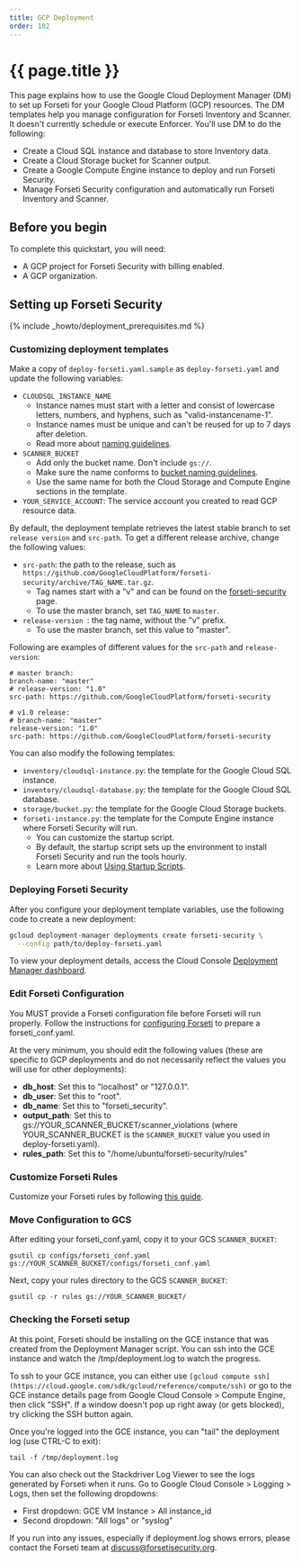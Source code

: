 ```yaml
---
title: GCP Deployment
order: 102
---
```

#  {{ page.title }}

This page explains how to use the Google Cloud Deployment Manager (DM) to set
up Forseti for your Google Cloud Platform (GCP) resources. The DM templates
help you manage configuration for Forseti Inventory and Scanner. It doesn't
currently schedule or execute Enforcer. You'll use DM to do the following:

  - Create a Cloud SQL instance and database to store Inventory data.
  - Create a Cloud Storage bucket for Scanner output.
  - Create a Google Compute Engine instance to deploy and run Forseti Security.
  - Manage Forseti Security configuration and automatically run Forseti
  Inventory and Scanner.

## Before you begin

To complete this quickstart, you will need:

  - A GCP project for Forseti Security with billing enabled.
  - A GCP organization.

## Setting up Forseti Security

{% include _howto/deployment_prerequisites.md %}

### Customizing deployment templates

Make a copy of `deploy-forseti.yaml.sample` as `deploy-forseti.yaml` and update
the following variables:

  - `CLOUDSQL_INSTANCE_NAME`
    - Instance names must start with a letter and consist of lowercase letters,
    numbers, and hyphens, such as "valid-instancename-1".
    - Instance names must be unique and can't be reused for up to 7 days after
    deletion.
    - Read more about [naming guidelines](https://cloud.google.com/sql/docs/mysql/instance-settings#settings-2ndgen).
  - `SCANNER_BUCKET`
    - Add only the bucket name. Don't include `gs://`.
    - Make sure the name conforms to [bucket naming guidelines](https://cloud.google.com/storage/docs/naming).
    - Use the same name for both the Cloud Storage and Compute Engine sections
    in the template.
  - `YOUR_SERVICE_ACCOUNT`: The service account you created to read GCP
  resource data.

By default, the deployment template retrieves the latest stable branch to set
`release version` and `src-path`. To get a different release archive, change
the following values:

  - `src-path`: the path to the release, such as
  `https://github.com/GoogleCloudPlatform/forseti-security/archive/TAG_NAME.tar.gz`.
    - Tag names start with a "v" and can be found on the
    [forseti-security](https://github.com/GoogleCloudPlatform/forseti-security/tags)
    page.
    - To use the master branch, set `TAG_NAME` to `master`.
  - `release-version `: the tag name, without the "v" prefix.
    - To use the master branch, set this value to "master".

Following are examples of different values for the `src-path` and
`release-version`:

  ```
  # master branch:
  branch-name: "master"
  # release-version: "1.0"
  src-path: https://github.com/GoogleCloudPlatform/forseti-security

  # v1.0 release:
  # branch-name: "master"
  release-version: "1.0"
  src-path: https://github.com/GoogleCloudPlatform/forseti-security
  ```

You can also modify the following templates:

  - `inventory/cloudsql-instance.py`: the template for the Google Cloud SQL
  instance.
  - `inventory/cloudsql-database.py`: the template for the Google Cloud SQL
  database.
  - `storage/bucket.py`: the template for the Google Cloud Storage buckets.
  - `forseti-instance.py`: the template for the Compute Engine instance where
  Forseti Security will run.
    - You can customize the startup script.
    - By default, the startup script sets up the environment to install Forseti
    Security and run the tools hourly.
    - Learn more about [Using Startup Scripts](https://cloud.google.com/deployment-manager/docs/step-by-step-guide/setting-metadata-and-startup-scripts).

### Deploying Forseti Security

After you configure your deployment template variables, use the following code
to create a new deployment:

  ```bash
  gcloud deployment-manager deployments create forseti-security \
    --config path/to/deploy-forseti.yaml
  ```

To view your deployment details, access the Cloud Console
[Deployment Manager dashboard](https://console.cloud.google.com/deployments).


### Edit Forseti Configuration

You MUST provide a Forseti configuration file before Forseti will run properly.
Follow the instructions for [configuring Forseti](http://forsetisecurity.org/docs/howto/configure/configuring-forseti) 
to prepare a forseti_conf.yaml.

At the very minimum, you should edit the following values (these are specific 
to GCP deployments and do not necessarily reflect the values you will use for 
other deployments):

* **db_host**: Set this to "localhost" or "127.0.0.1".
* **db_user**: Set this to "root".
* **db_name**: Set this to "forseti_security".
* **output_path**: Set this to gs://YOUR_SCANNER_BUCKET/scanner_violations (where YOUR_SCANNER_BUCKET is the `SCANNER_BUCKET` value you used in deploy-forseti.yaml).
* **rules_path**: Set this to "/home/ubuntu/forseti-security/rules"

### Customize Forseti Rules

Customize your Forseti rules by following [this guide](http://forsetisecurity.org/docs/quickstarts/scanner/rules).

### Move Configuration to GCS

After editing your forseti_conf.yaml, copy it to your GCS `SCANNER_BUCKET`:

```
gsutil cp configs/forseti_conf.yaml gs://YOUR_SCANNER_BUCKET/configs/forseti_conf.yaml
```

Next, copy your rules directory to the GCS `SCANNER_BUCKET`:

```
gsutil cp -r rules gs://YOUR_SCANNER_BUCKET/
```

### Checking the Forseti setup

At this point, Forseti should be installing on the GCE instance that was 
created from the Deployment Manager script. You can ssh into the GCE instance 
and watch the /tmp/deployment.log to watch the progress.

To ssh to your GCE instance, you can either use `[gcloud compute ssh](https://cloud.google.com/sdk/gcloud/reference/compute/ssh)` or go to the GCE 
instance details page from Google Cloud Console > Compute Engine, then click "SSH". 
If a window doesn't pop up right away (or gets blocked), try clicking the SSH 
button again.

Once you're logged into the GCE instance, you can "tail" the deployment log 
(use CTRL-C to exit):

```
tail -f /tmp/deployment.log
```

You can also check out the Stackdriver Log Viewer to see the logs generated by Forseti 
when it runs. Go to Google Cloud Console > Logging > Logs, then set the following dropdowns:

* First dropdown: GCE VM Instance > All instance_id
* Second dropdown: "All logs" or "syslog"


If you run into any issues, especially if deployment.log shows errors, 
please contact the Forseti team at discuss@forsetisecurity.org.
